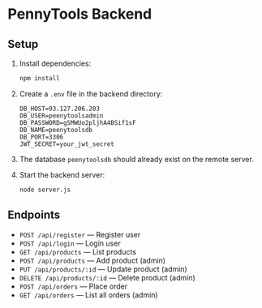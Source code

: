 # PennyTools Backend

## Setup

1. Install dependencies:
   ```bash
   npm install
   ```

2. Create a `.env` file in the backend directory:
   ```env
   DB_HOST=93.127.206.203
   DB_USER=peenytoolsadmin
   DB_PASSWORD=gSMWUo2pljhA4BSif1sF
   DB_NAME=peenytoolsdb
   DB_PORT=3306
   JWT_SECRET=your_jwt_secret
   ```

3. The database `peenytoolsdb` should already exist on the remote server.

4. Start the backend server:
   ```bash
   node server.js
   ```

## Endpoints
- `POST /api/register` — Register user
- `POST /api/login` — Login user
- `GET /api/products` — List products
- `POST /api/products` — Add product (admin)
- `PUT /api/products/:id` — Update product (admin)
- `DELETE /api/products/:id` — Delete product (admin)
- `POST /api/orders` — Place order
- `GET /api/orders` — List all orders (admin) 